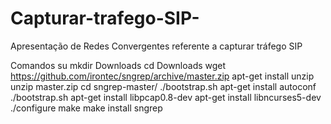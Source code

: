 # Capturar-trafego-SIP-
Apresentação de Redes Convergentes referente a capturar tráfego SIP

Comandos
su
mkdir Downloads
cd Downloads
wget https://github.com/irontec/sngrep/archive/master.zip
apt-get install unzip
unzip master.zip
cd sngrep-master/
./bootstrap.sh
apt-get install autoconf
./bootstrap.sh
apt-get install libpcap0.8-dev
apt-get install libncurses5-dev
./configure
make
make install
sngrep
